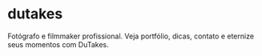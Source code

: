 # dutakes
Fotógrafo e filmmaker profissional. Veja portfólio, dicas, contato e eternize seus momentos com DuTakes.
